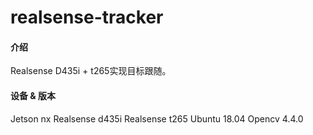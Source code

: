 # realsense-tracker

#### 介绍

Realsense D435i + t265实现目标跟随。

#### 设备 & 版本

Jetson nx
Realsense d435i
Realsense t265
Ubuntu 18.04
Opencv 4.4.0

